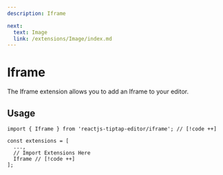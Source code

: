 ```yaml
---
description: Iframe

next:
  text: Image
  link: /extensions/Image/index.md
---
```


# Iframe

The Iframe extension allows you to add an Iframe to your editor.

## Usage

```tsx
import { Iframe } from 'reactjs-tiptap-editor/iframe'; // [!code ++]

const extensions = [
  ...,
  // Import Extensions Here
  Iframe // [!code ++]
];
```

